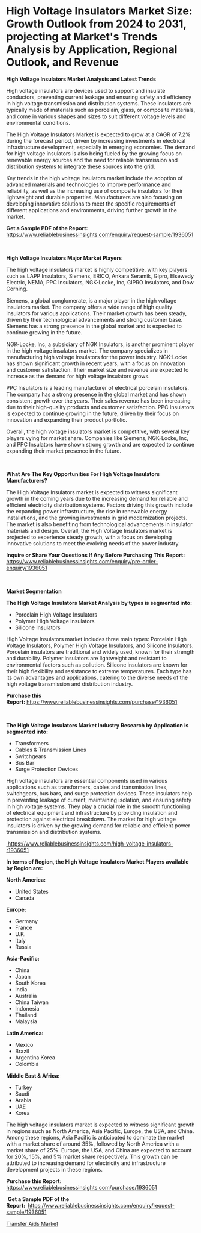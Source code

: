 <p><h1>High Voltage Insulators Market Size: Growth Outlook from 2024 to 2031, projecting at Market's Trends Analysis by Application, Regional Outlook, and Revenue</h1></p><p><strong>High Voltage Insulators Market Analysis and Latest Trends</strong></p>
<p><p>High voltage insulators are devices used to support and insulate conductors, preventing current leakage and ensuring safety and efficiency in high voltage transmission and distribution systems. These insulators are typically made of materials such as porcelain, glass, or composite materials, and come in various shapes and sizes to suit different voltage levels and environmental conditions.</p><p>The High Voltage Insulators Market is expected to grow at a CAGR of 7.2% during the forecast period, driven by increasing investments in electrical infrastructure development, especially in emerging economies. The demand for high voltage insulators is also being fueled by the growing focus on renewable energy sources and the need for reliable transmission and distribution systems to integrate these sources into the grid.</p><p>Key trends in the high voltage insulators market include the adoption of advanced materials and technologies to improve performance and reliability, as well as the increasing use of composite insulators for their lightweight and durable properties. Manufacturers are also focusing on developing innovative solutions to meet the specific requirements of different applications and environments, driving further growth in the market.</p></p>
<p><strong>Get a Sample PDF of the Report:&nbsp;</strong> <a href="https://www.reliablebusinessinsights.com/enquiry/request-sample/1936051">https://www.reliablebusinessinsights.com/enquiry/request-sample/1936051</a></p>
<p>&nbsp;</p>
<p><strong>High Voltage Insulators Major Market Players</strong></p>
<p><p>The high voltage insulators market is highly competitive, with key players such as LAPP Insulators, Siemens, ERICO, Ankara Seramik, Gipro, Elsewedy Electric, NEMA, PPC Insulators, NGK-Locke, Inc, GIPRO Insulators, and Dow Corning.</p><p>Siemens, a global conglomerate, is a major player in the high voltage insulators market. The company offers a wide range of high quality insulators for various applications. Their market growth has been steady, driven by their technological advancements and strong customer base. Siemens has a strong presence in the global market and is expected to continue growing in the future.</p><p>NGK-Locke, Inc, a subsidiary of NGK Insulators, is another prominent player in the high voltage insulators market. The company specializes in manufacturing high voltage insulators for the power industry. NGK-Locke has shown significant growth in recent years, with a focus on innovation and customer satisfaction. Their market size and revenue are expected to increase as the demand for high voltage insulators grows.</p><p>PPC Insulators is a leading manufacturer of electrical porcelain insulators. The company has a strong presence in the global market and has shown consistent growth over the years. Their sales revenue has been increasing due to their high-quality products and customer satisfaction. PPC Insulators is expected to continue growing in the future, driven by their focus on innovation and expanding their product portfolio.</p><p>Overall, the high voltage insulators market is competitive, with several key players vying for market share. Companies like Siemens, NGK-Locke, Inc, and PPC Insulators have shown strong growth and are expected to continue expanding their market presence in the future.</p></p>
<p>&nbsp;</p>
<p><strong>What Are The Key Opportunities For High Voltage Insulators Manufacturers?</strong></p>
<p><p>The High Voltage Insulators market is expected to witness significant growth in the coming years due to the increasing demand for reliable and efficient electricity distribution systems. Factors driving this growth include the expanding power infrastructure, the rise in renewable energy installations, and the growing investments in grid modernization projects. The market is also benefiting from technological advancements in insulator materials and design. Overall, the High Voltage Insulators market is projected to experience steady growth, with a focus on developing innovative solutions to meet the evolving needs of the power industry.</p></p>
<p><strong>Inquire or Share Your Questions If Any Before Purchasing This Report:</strong> <a href="https://www.reliablebusinessinsights.com/enquiry/pre-order-enquiry/1936051">https://www.reliablebusinessinsights.com/enquiry/pre-order-enquiry/1936051</a></p>
<p>&nbsp;</p>
<p><strong>Market Segmentation</strong></p>
<p><strong>The High Voltage Insulators Market Analysis by types is segmented into:</strong></p>
<p><ul><li>Porcelain High Voltage Insulators</li><li>Polymer High Voltage Insulators</li><li>Silicone Insulators</li></ul></p>
<p><p>High Voltage Insulators market includes three main types: Porcelain High Voltage Insulators, Polymer High Voltage Insulators, and Silicone Insulators. Porcelain insulators are traditional and widely used, known for their strength and durability. Polymer insulators are lightweight and resistant to environmental factors such as pollution. Silicone insulators are known for their high flexibility and resistance to extreme temperatures. Each type has its own advantages and applications, catering to the diverse needs of the high voltage transmission and distribution industry.</p></p>
<p><strong>Purchase this Report:&nbsp;</strong><a href="https://www.reliablebusinessinsights.com/purchase/1936051">https://www.reliablebusinessinsights.com/purchase/1936051</a></p>
<p>&nbsp;</p>
<p><strong>The High Voltage Insulators Market Industry Research by Application is segmented into:</strong></p>
<p><ul><li>Transformers</li><li>Cables & Transmission Lines</li><li>Switchgears</li><li>Bus Bar</li><li>Surge Protection Devices</li></ul></p>
<p><p>High voltage insulators are essential components used in various applications such as transformers, cables and transmission lines, switchgears, bus bars, and surge protection devices. These insulators help in preventing leakage of current, maintaining isolation, and ensuring safety in high voltage systems. They play a crucial role in the smooth functioning of electrical equipment and infrastructure by providing insulation and protection against electrical breakdown. The market for high voltage insulators is driven by the growing demand for reliable and efficient power transmission and distribution systems.</p></p>
<p><a href="https://www.reliablebusinessinsights.com/high-voltage-insulators-r1936051">&nbsp;https://www.reliablebusinessinsights.com/high-voltage-insulators-r1936051</a></p>
<p><strong>In terms of Region, the High Voltage Insulators Market Players available by Region are:</strong></p>
<p>
    <p> <strong> North America: </strong>
        <ul>
            <li>United States</li>
            <li>Canada</li>
        </ul>
        </p> 
    <p> <strong> Europe: </strong>
        <ul>
            <li>Germany</li>
            <li>France</li>
            <li>U.K.</li>
            <li>Italy</li>
            <li>Russia</li>
        </ul>
        </p> 
    <p> <strong> Asia-Pacific: </strong>
        <ul>
            <li>China</li>
            <li>Japan</li>
            <li>South Korea</li>
            <li>India</li>
            <li>Australia</li>
            <li>China Taiwan</li>
            <li>Indonesia</li>
            <li>Thailand</li>
            <li>Malaysia</li>
        </ul>
        </p> 
    <p> <strong> Latin America: </strong>
        <ul>
            <li>Mexico</li>
            <li>Brazil</li>
            <li>Argentina Korea</li>
            <li>Colombia</li>
        </ul>
        </p> 
    <p> <strong> Middle East & Africa: </strong>
        <ul>
            <li>Turkey</li>
            <li>Saudi</li>
            <li>Arabia</li>
            <li>UAE</li>
            <li>Korea</li>
        </ul>
    </p>
    </p>
<p><p>The high voltage insulators market is expected to witness significant growth in regions such as North America, Asia Pacific, Europe, the USA, and China. Among these regions, Asia Pacific is anticipated to dominate the market with a market share of around 35%, followed by North America with a market share of 25%. Europe, the USA, and China are expected to account for 20%, 15%, and 5% market share respectively. This growth can be attributed to increasing demand for electricity and infrastructure development projects in these regions.</p></p>
<p><strong>Purchase this Report: </strong><a href="https://www.reliablebusinessinsights.com/purchase/1936051">https://www.reliablebusinessinsights.com/purchase/1936051</a></p>
<p>&nbsp;<strong>Get a Sample PDF of the Report:&nbsp;&nbsp;</strong><a href="https://www.reliablebusinessinsights.com/enquiry/request-sample/1936051">https://www.reliablebusinessinsights.com/enquiry/request-sample/1936051</a></p>
<p><strong></strong></p>
<p><p><a href="https://github.com/Angelnienowdseej3e45z3p8c/Market-Research-Report-List-3/blob/main/transfer-aids-market.md">Transfer Aids Market</a></p></p>